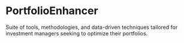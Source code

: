 # PortfolioEnhancer
Suite of tools, methodologies, and data-driven techniques tailored for investment managers seeking to optimize their portfolios.
